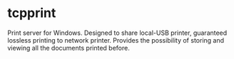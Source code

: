 # tcpprint
Print server for Windows. Designed to share local-USB printer, guaranteed lossless printing to network printer. 
Provides the possibility of storing and viewing all the documents printed before.
